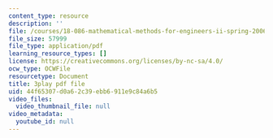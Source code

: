 ```yaml
---
content_type: resource
description: ''
file: /courses/18-086-mathematical-methods-for-engineers-ii-spring-2006/44f65307d0a62c39ebb6911e9c84a6b5_7dVYOOHB4g4.pdf
file_size: 57999
file_type: application/pdf
learning_resource_types: []
license: https://creativecommons.org/licenses/by-nc-sa/4.0/
ocw_type: OCWFile
resourcetype: Document
title: 3play pdf file
uid: 44f65307-d0a6-2c39-ebb6-911e9c84a6b5
video_files:
  video_thumbnail_file: null
video_metadata:
  youtube_id: null
---
```

